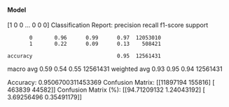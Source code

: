 #### Model
[1 0 0 ... 0 0 0]
Classification Report:
              precision    recall  f1-score   support

           0       0.96      0.99      0.97  12053010
           1       0.22      0.09      0.13    508421

    accuracy                           0.95  12561431
   macro avg       0.59      0.54      0.55  12561431
weighted avg       0.93      0.95      0.94  12561431

Accuracy: 0.9506700311453369
Confusion Matrix:
[[11897194   155816]
 [  463839    44582]]
Confusion Matrix (%):
[[94.71209132  1.24043192]
 [ 3.69256496  0.35491179]]
